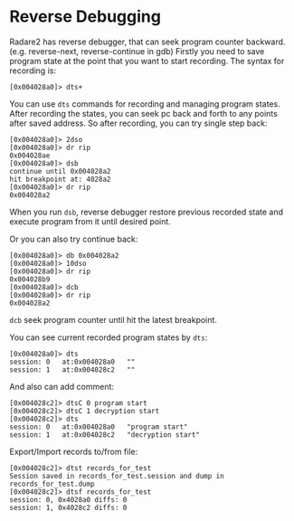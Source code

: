 # Reverse Debugging

Radare2 has reverse debugger, that can seek program counter backward.
(e.g. reverse-next, reverse-continue in gdb)
Firstly you need to save program state at the point that you want to start recording.
The syntax for recording is:

    [0x004028a0]> dts+

You can use `dts` commands for recording and managing program states.
After recording the states, you can seek pc back and forth to any points after saved address.
So after recording, you can try single step back:

    [0x004028a0]> 2dso
    [0x004028a0]> dr rip
    0x004028ae
    [0x004028a0]> dsb
    continue until 0x004028a2
    hit breakpoint at: 4028a2
    [0x004028a0]> dr rip
    0x004028a2

When you run `dsb`, reverse debugger restore previous recorded state and execute program from it
until desired point.

Or you can also try continue back:

    [0x004028a0]> db 0x004028a2
    [0x004028a0]> 10dso
    [0x004028a0]> dr rip
    0x004028b9
    [0x004028a0]> dcb
    [0x004028a0]> dr rip
    0x004028a2

`dcb` seek program counter until hit the latest breakpoint.

You can see current recorded program states by `dts`:

    [0x004028a0]> dts
    session: 0   at:0x004028a0   ""
    session: 1   at:0x004028c2   ""

And also can add comment:

    [0x004028c2]> dtsC 0 program start
    [0x004028c2]> dtsC 1 decryption start
    [0x004028c2]> dts
    session: 0   at:0x004028a0   "program start"
    session: 1   at:0x004028c2   "decryption start"

Export/Import records to/from file:

    [0x004028c2]> dtst records_for_test
    Session saved in records_for_test.session and dump in records_for_test.dump
    [0x004028c2]> dtsf records_for_test
    session: 0, 0x4028a0 diffs: 0
    session: 1, 0x4028c2 diffs: 0
